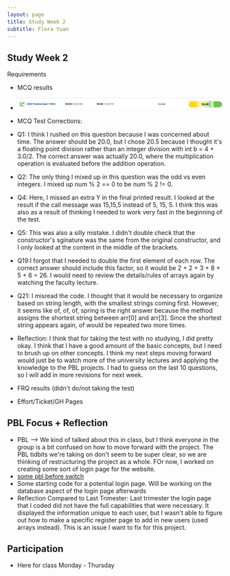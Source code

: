 ```yaml
---
layout: page
title: Study Week 2
subtitle: Flora Yuan
---
```

## Study Week 2
Requirements
* MCQ results
* ![studyweek2.png](/assets/img/studyweek2.png)
* MCQ Test Corrections:
* Q1: I think I rushed on this question because I was concerned about time.  The answer should be 20.0, but I chose 20.5 because I thought it's a floating point division rather than an integer division with int b = 4 + 3.0/2.  The correct answer was actually 20.0, where the multiplication operation is evaluated before the addition operation.
* Q2: The only thing I mixed up in this question was the odd vs even integers. I mixed up num % 2 == 0 to be num % 2 != 0.
* Q4: Here, I missed an extra Y in the final printed result.  I looked at the result if the call message was 15,15,5 instead of 5, 15, 5.  I think this was also as a result of thinking I needed to work very fast in the beginning of the test.
* Q5: This was also a silly mistake.  I didn't double check that the constructor's sginature was the same from the original constructor, and I only looked at the content in the middle of the brackets.
* Q19:I forgot that I needed to double the first element of each row.  The correct answer should include this factor, so it would be 2 + 2 + 3 + 8 + 5 + 6 = 26.  I would need to review the details/rules of arrays again by watching the faculty lecture.
* Q21: I misread the code.  I thought that it would be necessary to organize based on string length, with the smallest strings coming first.  However, it seems like of, of, of, spring is the right answer because the method assigns the shortest string between arr[0] and arr[3].  Since the shortest string appears again, of would be repeated two more times.


* Reflection: I think that for taking the test with no studying, I did pretty okay.  I think that I have a good amount of the basic concepts, but I need to brush up on other concepts.  I think my next steps moving forward would just be to watch more of the university lectures and applying the knowledge to the PBL projects. I had to guess on the last 10 questions, so I will add in more revisions for next week.

* FRQ results (didn't do/not taking the test)
* Effort/Ticket/GH Pages

## PBL Focus + Reflection
* PBL --> We kind of talked about this in class, but I think everyone in the group is a bit confused on how to move forward with the project.  The PBL tidbits we're taking on don't seem to be super clear, so we are thinking of restructuring the project as a whole.  FOr now, I worked on creating some sort of login page for the website.
* [some pbl before switch](https://github.com/adhithin/lab-kit/commit/3666b7a40c17dcb732c25800c72c07fc4116e814)
* Some starting code for a potential login page.  Will be working on the database aspect of the login page afterwards
* Reflection Compared to Last Trimester: Last trimester the login page that I coded did not have the full capabilities that were necessary.  It displayed the information unique to each user, but I wasn't able to figure out how to make a specific register page to add in new users (used arrays instead).  This is an issue I want to fix for this project.

## Participation
* Here for class Monday - Thursday